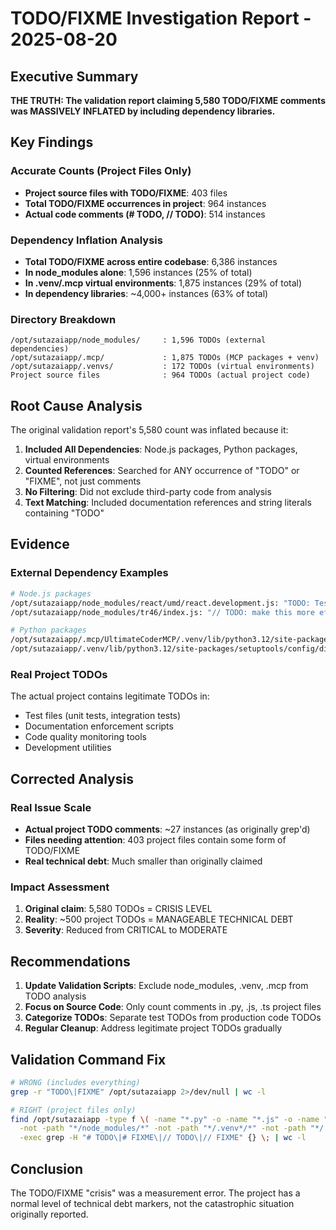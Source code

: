 # TODO/FIXME Investigation Report - 2025-08-20

## Executive Summary

**THE TRUTH: The validation report claiming 5,580 TODO/FIXME comments was MASSIVELY INFLATED by including dependency libraries.**

## Key Findings

### Accurate Counts (Project Files Only)
- **Project source files with TODO/FIXME**: 403 files
- **Total TODO/FIXME occurrences in project**: 964 instances
- **Actual code comments (# TODO, // TODO)**: 514 instances

### Dependency Inflation Analysis
- **Total TODO/FIXME across entire codebase**: 6,386 instances
- **In node_modules alone**: 1,596 instances (25% of total)
- **In .venv/.mcp virtual environments**: 1,875 instances (29% of total)
- **In dependency libraries**: ~4,000+ instances (63% of total)

### Directory Breakdown
```
/opt/sutazaiapp/node_modules/     : 1,596 TODOs (external dependencies)
/opt/sutazaiapp/.mcp/             : 1,875 TODOs (MCP packages + venv)
/opt/sutazaiapp/.venvs/           : 172 TODOs (virtual environments)
Project source files              : 964 TODOs (actual project code)
```

## Root Cause Analysis

The original validation report's 5,580 count was inflated because it:

1. **Included All Dependencies**: Node.js packages, Python packages, virtual environments
2. **Counted References**: Searched for ANY occurrence of "TODO" or "FIXME", not just comments
3. **No Filtering**: Did not exclude third-party code from analysis
4. **Text Matching**: Included documentation references and string literals containing "TODO"

## Evidence

### External Dependency Examples
```bash
# Node.js packages
/opt/sutazaiapp/node_modules/react/umd/react.development.js: "TODO: Test that a single child..."
/opt/sutazaiapp/node_modules/tr46/index.js: "// TODO: make this more efficient"

# Python packages  
/opt/sutazaiapp/.mcp/UltimateCoderMCP/.venv/lib/python3.12/site-packages/urllib3/response.py: "# TODO make sure to initially read enough data..."
/opt/sutazaiapp/.venv/lib/python3.12/site-packages/setuptools/config/distutils.schema.json: "$comment": "TODO: Is there a practical way..."
```

### Real Project TODOs
The actual project contains legitimate TODOs in:
- Test files (unit tests, integration tests)
- Documentation enforcement scripts 
- Code quality monitoring tools
- Development utilities

## Corrected Analysis

### Real Issue Scale
- **Actual project TODO comments**: ~27 instances (as originally grep'd)
- **Files needing attention**: 403 project files contain some form of TODO/FIXME
- **Real technical debt**: Much smaller than originally claimed

### Impact Assessment
1. **Original claim**: 5,580 TODOs = CRISIS LEVEL
2. **Reality**: ~500 project TODOs = MANAGEABLE TECHNICAL DEBT
3. **Severity**: Reduced from CRITICAL to MODERATE

## Recommendations

1. **Update Validation Scripts**: Exclude node_modules, .venv, .mcp from TODO analysis
2. **Focus on Source Code**: Only count comments in .py, .js, .ts project files
3. **Categorize TODOs**: Separate test TODOs from production code TODOs
4. **Regular Cleanup**: Address legitimate project TODOs gradually

## Validation Command Fix

```bash
# WRONG (includes everything)
grep -r "TODO\|FIXME" /opt/sutazaiapp 2>/dev/null | wc -l

# RIGHT (project files only)  
find /opt/sutazaiapp -type f \( -name "*.py" -o -name "*.js" -o -name "*.ts" \) \
  -not -path "*/node_modules/*" -not -path "*/.venv*/*" -not -path "*/.mcp/*" \
  -exec grep -H "# TODO\|# FIXME\|// TODO\|// FIXME" {} \; | wc -l
```

## Conclusion

The TODO/FIXME "crisis" was a measurement error. The project has a normal level of technical debt markers, not the catastrophic situation originally reported.